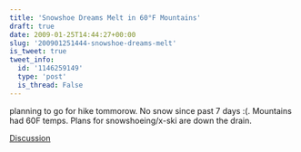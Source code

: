 ```yaml
---
title: 'Snowshoe Dreams Melt in 60°F Mountains'
draft: true
date: 2009-01-25T14:44:27+00:00
slug: '200901251444-snowshoe-dreams-melt'
is_tweet: true
tweet_info:
  id: '1146259149'
  type: 'post'
  is_thread: False
---
```




planning to go for hike tommorow. No snow since past 7 days :(. Mountains had 60F temps. Plans for snowshoeing/x-ski are down the drain.

[Discussion](https://x.com/sytelus/status/1146259149)
